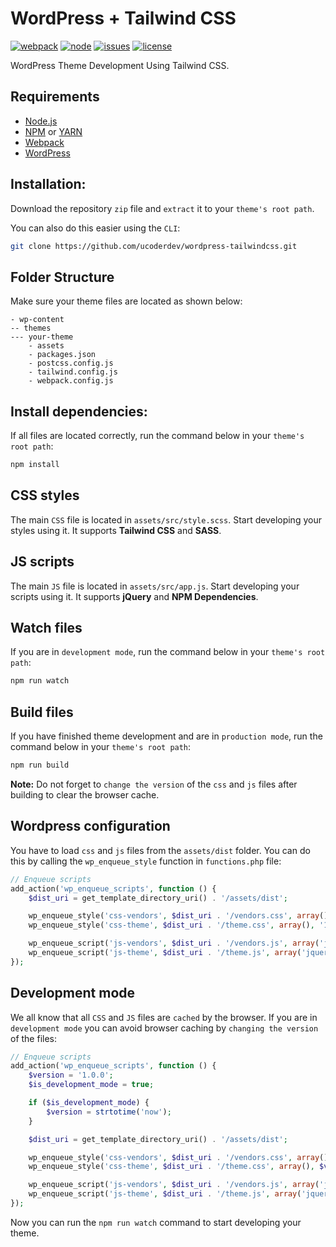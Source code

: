 # WordPress + Tailwind CSS

[![webpack][webpack]][webpack-url]
[![node][node]][node-url]
[![issues][issues]][issues-url]
[![license][license]][license-url]

WordPress Theme Development Using Tailwind CSS.

## Requirements

- [Node.js](https://nodejs.org/en/)
- [NPM](https://nodejs.org/en/) or [YARN](https://yarnpkg.com/)
- [Webpack](https://webpack.js.org/)
- [WordPress](https://wordpress.org/download/)

## Installation:

Download the repository `zip` file and `extract` it to your `theme's root path`. 

You can also do this easier using the `CLI`:

```bash
git clone https://github.com/ucoderdev/wordpress-tailwindcss.git
```

## Folder Structure

Make sure your theme files are located as shown below:

```
- wp-content
-- themes
--- your-theme
    - assets
    - packages.json
    - postcss.config.js
    - tailwind.config.js
    - webpack.config.js
```

## Install dependencies:

If all files are located correctly, run the command below in your `theme's root path`:

```bash
npm install
```

## CSS styles

The main `CSS` file is located in `assets/src/style.scss`. Start developing your styles using it. It supports **Tailwind CSS** and **SASS**.

## JS scripts

The main `JS` file is located in `assets/src/app.js`. Start developing your scripts using it. It supports **jQuery** and **NPM Dependencies**.

## Watch files

If you are in `development mode`, run the command below in your `theme's root path`:

```bash
npm run watch
```

## Build files

If you have finished theme development and are in `production mode`, run the command below in your `theme's root path`:

```bash
npm run build
```

**Note:** Do not forget to `change the version` of the `css` and `js` files after building to clear the browser cache.

## Wordpress configuration

You have to load `css` and `js` files from the `assets/dist` folder. You can do this by calling the `wp_enqueue_style` function in `functions.php` file:

```php
// Enqueue scripts
add_action('wp_enqueue_scripts', function () {
    $dist_uri = get_template_directory_uri() . '/assets/dist';

    wp_enqueue_style('css-vendors', $dist_uri . '/vendors.css', array(), '1.0.0', 'all');
    wp_enqueue_style('css-theme', $dist_uri . '/theme.css', array(), '1.0.0', 'all');

    wp_enqueue_script('js-vendors', $dist_uri . '/vendors.js', array('jquery'), '1.0.0');
    wp_enqueue_script('js-theme', $dist_uri . '/theme.js', array('jquery'), '1.0.0');
});
```

## Development mode

We all know that all `CSS` and `JS` files are `cached` by the browser. If you are in `development mode` you can avoid browser caching by `changing the version` of the files:

```php
// Enqueue scripts
add_action('wp_enqueue_scripts', function () {
    $version = '1.0.0';
    $is_development_mode = true;

    if ($is_development_mode) {
        $version = strtotime('now');
    }

    $dist_uri = get_template_directory_uri() . '/assets/dist';

    wp_enqueue_style('css-vendors', $dist_uri . '/vendors.css', array(), $version, 'all');
    wp_enqueue_style('css-theme', $dist_uri . '/theme.css', array(), $version, 'all');

    wp_enqueue_script('js-vendors', $dist_uri . '/vendors.js', array('jquery'), $version);
    wp_enqueue_script('js-theme', $dist_uri . '/theme.js', array('jquery'), $version);
});
```

Now you can run the `npm run watch` command to start developing your theme. 

[webpack]: https://img.shields.io/npm/v/webpack-cli.svg
[webpack-url]: https://npmjs.com/package/webpack
[node]: https://img.shields.io/node/v/webpack-cli.svg
[node-url]: https://nodejs.org
[issues]: https://img.shields.io/github/issues/ucoderdev/wordpress-tailwindcss
[issues-url]: https://github.com/ucoderdev/wordpress-tailwindcss/issues
[license]: https://img.shields.io/github/license/ucoderdev/wordpress-tailwindcss
[license-url]: https://github.com/ucoderdev/wordpress-tailwindcss/blob/main/LICENSE
